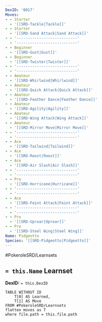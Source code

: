 ```yaml
---
DexID: '0017'
Moves:
- - Starter
  - '[[SRD-Tackle|Tackle]]'
- - Starter
  - '[[SRD-Sand Attack|Sand Attack]]'
- - '---------------------------'
  - '---------------------------'
- - Beginner
  - '[[SRD-Gust|Gust]]'
- - Beginner
  - '[[SRD-Twister|Twister]]'
- - '---------------------------'
  - '---------------------------'
- - Amateur
  - '[[SRD-Whirlwind|Whirlwind]]'
- - Amateur
  - '[[SRD-Quick Attack|Quick Attack]]'
- - Amateur
  - '[[SRD-Feather Dance|Feather Dance]]'
- - Amateur
  - '[[SRD-Agility|Agility]]'
- - Amateur
  - '[[SRD-Wing Attack|Wing Attack]]'
- - Amateur
  - '[[SRD-Mirror Move|Mirror Move]]'
- - '---------------------------'
  - '---------------------------'
- - Ace
  - '[[SRD-Tailwind|Tailwind]]'
- - Ace
  - '[[SRD-Roost|Roost]]'
- - Ace
  - '[[SRD-Air Slash|Air Slash]]'
- - '---------------------------'
  - '---------------------------'
- - Pro
  - '[[SRD-Hurricane|Hurricane]]'
- - '---------------------------'
  - '---------------------------'
- - Ace
  - '[[SRD-Feint Attack|Feint Attack]]'
- - '---------------------------'
  - '---------------------------'
- - Pro
  - '[[SRD-Uproar|Uproar]]'
- - Pro
  - '[[SRD-Steel Wing|Steel Wing]]'
Name: Pidgeotto
Species: '[[SRD-Pidgeotto|Pidgeotto]]'
---
```


#PokeroleSRD/Learnsets

## `= this.Name` Learnset

**DexID:** `= this.DexID`

```dataview
TABLE WITHOUT ID
    T[0] AS Learned,
    T[1] AS Move
FROM #PokeroleSRD/Learnsets
flatten moves as T
where file.path = this.file.path
```
